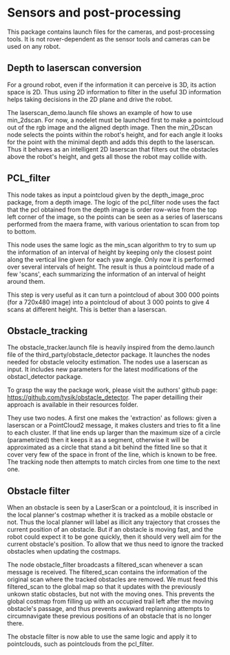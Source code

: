 # Sensors and post-processing

This package contains launch files for the cameras, and post-processing tools. It is not rover-dependent as the sensor tools and cameras can be used on any robot.

## Depth to laserscan conversion

For a ground robot, even if the information it can perceive is 3D, its action space is 2D. Thus using 2D information to filter in the useful 3D information helps taking decisions in the 2D plane and drive the robot.

The laserscan_demo.launch file shows an example of how to use min_2dscan. For now, a nodelet must be launched first to make a pointcloud out of the rgb image and the aligned depth image. Then the min_2Dscan node selects the points within the robot's height, and for each angle it looks for the point with the minimal depth and adds this depth to the laserscan. Thus it behaves as an intelligent 2D laserscan that filters out the obstacles above the robot's height, and gets all those the robot may collide with.

## PCL_filter

This node takes as input a pointcloud given by the depth_image_proc package, from a depth image. The logic of the pcl_filter node uses the fact that the pcl obtained from the depth image is order row-wise from the top left corner of the image, so the points can be seen as a series of laserscans performed from the maera frame, with various orientation to scan from top to bottom.

This node uses the same logic as the min_scan algorithm to try to sum up the information of an interval of height by keeping only the closest point along the vertical line given for each yaw angle. Only now it is performed over several intervals of height. The result is thus a pointcloud made of a few 'scans', each summarizing the information of an interval of height around them.

This step is very useful as it can turn a pointcloud of about 300 000 points (for a 720x480 image) into a pointcloud of about 3 000 points to give 4 scans at different height. This is better than a laserscan.

## Obstacle_tracking

The obstacle_tracker.launch file is heavily inspired from the demo.launch file of the third_party/obstacle_detector package. It launches the nodes needed for obstacle velocity estimation. The nodes use a laserscan as input. It includes new parameters for the latest modifications of the obstacl_detector package.

To grasp the way the package work, please visit the authors' github page: https://github.com/tysik/obstacle_detector. The paper detailling their approach is available in their resources folder.

They use two nodes. A first one makes the 'extraction' as follows: given a laserscan or a PointCloud2 message, it makes clusters and tries to fit a line to each cluster. If that line ends up larger than the maximum size of a circle (parametrized) then it keeps it as a segment, otherwise it will be approximated as a circle that stand a bit behind the fitted line so that it cover very few of the space in front of the line, which is known to be free. The tracking node then attempts to match circles from one time to the next one.

## Obstacle filter

When an obstacle is seen by a LaserScan or a pointcloud, it is inscribed in the local planner's costmap whether it is tracked as a mobile obstacle or not. Thus the local planner will label as illicit any trajectory that crosses the current position of an obstacle. But if an obstacle is moving fast, and the robot could expect it to be gone quickly, then it should very well aim for the current obstacle's position. To allow that we thus need to ignore the tracked obstacles when updating the costmaps.

The node obstacle_filter broadcasts a filtered_scan whenever a scan message is received. The filtered_scan contains the information of the original scan where the tracked obstacles are removed. We must feed this filtered_scan to the global map so that it updates with the previously unkown static obstacles, but not with the moving ones. This prevents the global costmap from filling up with an occupied trail left after the moving obstacle's passage, and thus prevents awkward replanning attempts to circumnavigate these previous positions of an obstacle that is no longer there.

The obstacle filter is now able to use the same logic and apply it to pointclouds, such as pointclouds from the pcl_filter.

